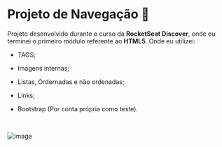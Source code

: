 # Projeto de Navegação :rocket:



Projeto desenvolvido durante o curso da **RocketSeat Discover**, onde eu terminei o primeiro módulo referente ao **HTML5**.  Onde eu utilizei:

- TAGS;

- Imagens internas;

- Listas, Ordernadas e não ordenadas;

- Links;

- Bootstrap (Por conta própria como teste).

  ​

![image](https://user-images.githubusercontent.com/69824782/103103956-559b0100-4603-11eb-83c9-199f6ecf0691.png)
